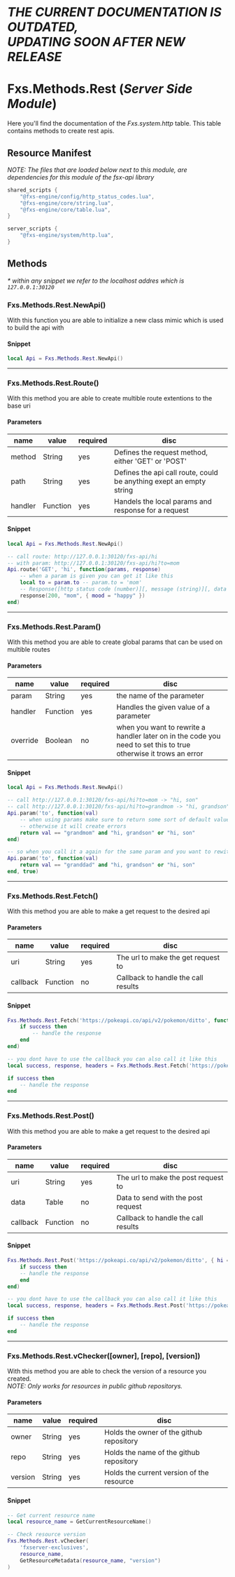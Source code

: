 # **_THE CURRENT DOCUMENTATION IS OUTDATED,<br>UPDATING SOON AFTER NEW RELEASE_**

# Fxs.Methods.Rest (_Server Side Module_)
Here you'll find the documentation of the _Fxs.system.http_ table. This table contains methods to create rest apis.

## Resource Manifest
_NOTE: The files that are loaded below next to this module, are dependencies for this module of the fsx-api library_

```lua
shared_scripts {
    "@fxs-engine/config/http_status_codes.lua",
    "@fxs-engine/core/string.lua",
    "@fxs-engine/core/table.lua",
}

server_scripts {
    "@fxs-engine/system/http.lua",
}
```

## Methods
_* within any snippet we refer to the localhost addres which is `127.0.0.1:30120`_

### Fxs.Methods.Rest.NewApi()
With this function you are able to initialize a new class mimic which is used to build the api with

#### Snippet
```lua
local Api = Fxs.Methods.Rest.NewApi()
```
<hr>

### Fxs.Methods.Rest.Route()
With this method you are able to create multible route extentions to the base uri

#### Parameters
| name    | value    | required | disc                                                                |
|---------|----------|----------|---------------------------------------------------------------------|
| method  | String   | yes      | Defines the request method, either 'GET' or 'POST'                  |
| path    | String   | yes      | Defines the api call route, could be anything exept an empty string |
| handler | Function | yes      | Handels the local params and response for a request                 |

#### Snippet
```lua
local Api = Fxs.Methods.Rest.NewApi()

-- call route: http://127.0.0.1:30120/fxs-api/hi
-- with param: http://127.0.0.1:30120/fxs-api/hi?to=mom
Api.route('GET', 'hi', function(params, response)
	-- when a param is given you can get it like this
	local to = param.to -- param.to = 'mom'
	-- Response([http status code (number)][, message (string)][, data (table)])
	response(200, "mom", { mood = "happy" })
end)
```
<hr>

### Fxs.Methods.Rest.Param()
With this method you are able to create global params that can be used on multible routes

#### Parameters
| name     | value    | required | disc                                                                                                             |
|----------|----------|----------|------------------------------------------------------------------------------------------------------------------|
| param    | String   | yes      | the name of the parameter                                                                                        |
| handler  | Function | yes      | Handles the given value of a parameter                                                                           |
| override | Boolean  | no       | when you want to rewrite a handler later on in the code you need to set this to true otherwise it trows an error |

#### Snippet
```lua
local Api = Fxs.Methods.Rest.NewApi()

-- call http://127.0.0.1:30120/fxs-api/hi?to=mom -> "hi, son"
-- call http://127.0.0.1:30120/fxs-api/hi?to=grandmom -> "hi, grandson"
Api.param('to', function(val)
	-- when using params make sure to return some sort of default value
	-- otherwise it will create errors
	return val == "grandmom" and "hi, grandson" or "hi, son"
end)

-- so when you call it a again for the same param and you want to rewite it set the override param
Api.param('to', function(val)
	return val == "granddad" and "hi, grandson" or "hi, son"
end, true)
```
<hr>

### Fxs.Methods.Rest.Fetch()
With this method you are able to make a get request to the desired api

#### Parameters
| name     | value    | required | disc                                |
|----------|----------|----------|-------------------------------------|
| uri      | String   | yes      | The url to make the get request to  |
| callback | Function | no       | Callback to handle the call results |

#### Snippet
```lua
Fxs.Methods.Rest.Fetch('https://pokeapi.co/api/v2/pokemon/ditto', function(success, response, headers)
	if success then
		-- handle the response
	end
end)

-- you dont have to use the callback you can also call it like this
local success, response, headers = Fxs.Methods.Rest.Fetch('https://pokeapi.co/api/v2/pokemon/ditto')

if success then
	-- handle the response
end
```
<hr>

### Fxs.Methods.Rest.Post()
With this method you are able to make a get request to the desired api

#### Parameters
| name     | value    | required | disc                                |
|----------|----------|----------|-------------------------------------|
| uri      | String   | yes      | The url to make the post request to |
| data     | Table    | no       | Data to send with the post request  |
| callback | Function | no       | Callback to handle the call results |

#### Snippet
```lua
Fxs.Methods.Rest.Post('https://pokeapi.co/api/v2/pokemon/ditto', { hi = "mom" }, function(success, response, headers)
	if success then
	-- handle the response
	end
end)

-- you dont have to use the callback you can also call it like this
local success, response, headers = Fxs.Methods.Rest.Post('https://pokeapi.co/api/v2/pokemon/ditto', { hi = "mom" })

if success then
	-- handle the response
end
```
<hr>

### Fxs.Methods.Rest.vChecker([owner], [repo], [version])
With this method you are able to check the version of a resource you created.<br>
_NOTE: Only works for resources in public github repositorys._

#### Parameters
| name    | value    | required | disc                                      |
|---------|----------|----------|-------------------------------------------|
| owner   | String   | yes      | Holds the owner of the github repository  |
| repo    | String   | yes      | Holds the name of the github repository   |
| version | String   | yes      | Holds the current version of the resource |

#### Snippet
```lua
-- Get current resource name
local resource_name = GetCurrentResourceName()

-- Check resource version
Fxs.Methods.Rest.vChecker(
	'fxserver-exclusives',
	resource_name,
	GetResourceMetadata(resource_name, "version")
)
```
